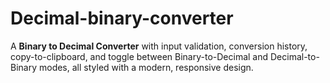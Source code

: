 # Decimal-binary-converter
A **Binary to Decimal Converter** with input validation, conversion history, copy-to-clipboard, and toggle between Binary-to-Decimal and Decimal-to-Binary modes, all styled with a modern, responsive design.
